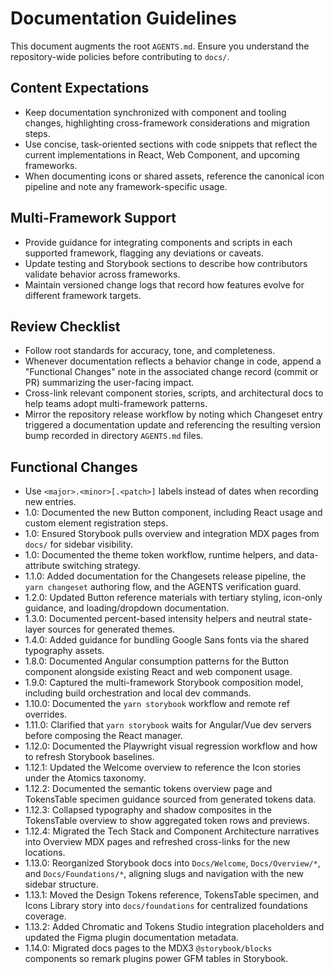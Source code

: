 # Documentation Guidelines

This document augments the root `AGENTS.md`. Ensure you understand the repository-wide policies before contributing to `docs/`.

## Content Expectations
- Keep documentation synchronized with component and tooling changes, highlighting cross-framework considerations and migration steps.
- Use concise, task-oriented sections with code snippets that reflect the current implementations in React, Web Component, and upcoming frameworks.
- When documenting icons or shared assets, reference the canonical icon pipeline and note any framework-specific usage.

## Multi-Framework Support
- Provide guidance for integrating components and scripts in each supported framework, flagging any deviations or caveats.
- Update testing and Storybook sections to describe how contributors validate behavior across frameworks.
- Maintain versioned change logs that record how features evolve for different framework targets.

## Review Checklist
- Follow root standards for accuracy, tone, and completeness.
- Whenever documentation reflects a behavior change in code, append a "Functional Changes" note in the associated change record (commit or PR) summarizing the user-facing impact.
- Cross-link relevant component stories, scripts, and architectural docs to help teams adopt multi-framework patterns.
- Mirror the repository release workflow by noting which Changeset entry triggered a documentation update and referencing the resulting version bump recorded in directory `AGENTS.md` files.

## Functional Changes
- Use `<major>.<minor>[.<patch>]` labels instead of dates when recording new entries.
- 1.0: Documented the new Button component, including React usage and custom element registration steps.
- 1.0: Ensured Storybook pulls overview and integration MDX pages from `docs/` for sidebar visibility.
- 1.0: Documented the theme token workflow, runtime helpers, and data-attribute switching strategy.
- 1.1.0: Added documentation for the Changesets release pipeline, the `yarn changeset` authoring flow, and the AGENTS verification guard.
- 1.2.0: Updated Button reference materials with tertiary styling, icon-only guidance, and loading/dropdown documentation.
- 1.3.0: Documented percent-based intensity helpers and neutral state-layer sources for generated themes.
- 1.4.0: Added guidance for bundling Google Sans fonts via the shared typography assets.
- 1.8.0: Documented Angular consumption patterns for the Button component alongside existing React and web component usage.
- 1.9.0: Captured the multi-framework Storybook composition model, including build orchestration and local dev commands.
- 1.10.0: Documented the `yarn storybook` workflow and remote ref overrides.
- 1.11.0: Clarified that `yarn storybook` waits for Angular/Vue dev servers before composing the React manager.
- 1.12.0: Documented the Playwright visual regression workflow and how to refresh Storybook baselines.
- 1.12.1: Updated the Welcome overview to reference the Icon stories under the Atomics taxonomy.
- 1.12.2: Documented the semantic tokens overview page and TokensTable specimen guidance sourced from generated tokens data.
- 1.12.3: Collapsed typography and shadow composites in the TokensTable overview to show aggregated token rows and previews.
- 1.12.4: Migrated the Tech Stack and Component Architecture narratives into Overview MDX pages and refreshed cross-links for the new locations.
- 1.13.0: Reorganized Storybook docs into `Docs/Welcome`, `Docs/Overview/*`, and `Docs/Foundations/*`, aligning slugs and navigation with the new sidebar structure.
- 1.13.1: Moved the Design Tokens reference, TokensTable specimen, and Icons Library story into `docs/foundations` for centralized foundations coverage.
- 1.13.2: Added Chromatic and Tokens Studio integration placeholders and updated the Figma plugin documentation metadata.
- 1.14.0: Migrated docs pages to the MDX3 `@storybook/blocks` components so remark plugins power GFM tables in Storybook.

